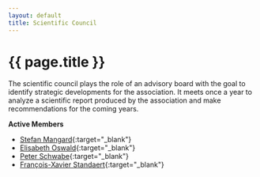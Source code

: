 ```yaml
---
layout: default
title: Scientific Council
---
```

# {{ page.title }}

The scientific council plays the role of an advisory board with the goal to identify strategic developments for the association.
It meets once a year to analyze a scientific report produced by the association and make recommendations for the coming years.

**Active Members**
* [Stefan Mangard](https://dblp.org/pid/91/4831.html){:target="_blank"}
* [Elisabeth Oswald](https://dblp.org/pid/48/4127.html){:target="_blank"}
* [Peter Schwabe](https://dblp.org/pid/30/1431.html){:target="_blank"}
* [François-Xavier Standaert](https://dblp.org/pid/38/2138.html){:target="_blank"}

<!-- **Former Members** -->

